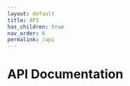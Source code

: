 ```yaml
---
layout: default
title: API
has_children: true
nav_order: 6
permalink: /api
---
```


# API Documentation
